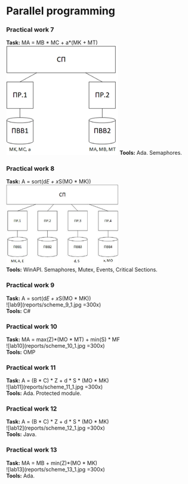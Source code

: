 # Parallel programming  
### Practical work 7
**Task:** MA = MB * MC + a*(MK + MT) 
<img src="reports/scheme_7_1.jpg" alt="lab7" style="width: 300px;"/> 
**Tools:** Ada. Semaphores.   
### Practical work 8
**Task:** A = sort(d*E + x*S(MO * MK))  
<img src="reports/scheme_8_1.jpg" alt="lab8" style="width: 300px;"/>  
**Tools:** WinAPI. Semaphores, Mutex, Events, Critical Sections.   
### Practical work 9
**Task:**  A = sort(d*E + x*S(MO * MK))    
![lab9](reports/scheme_9_1.jpg =300x)  
**Tools:** C#  
### Practical work 10
**Task:** MA = max(Z)*(MO * MT) + min(S) * MF  
![lab10](reports/scheme_10_1.jpg =300x)  
**Tools:** OMP   
### Practical work 11
**Task:** A = (B * C) * Z + d * S * (MO * MK)  
![lab11](reports/scheme_11_1.jpg =300x)  
**Tools:** Ada. Protected module. 
### Practical work 12
**Task:**  A = (B * C) * Z + d * S * (MO * MK)  
![lab12](reports/scheme_12_1.jpg =300x)  
**Tools:** Java.  
### Practical work 13  
**Task:** MA = MB + min(Z)*(MO * MK)  
![lab13](reports/scheme_13_1.jpg =300x)  
**Tools:** Ada.   
